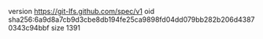 version https://git-lfs.github.com/spec/v1
oid sha256:6a9d8a7cb9d3cbe8db194fe25ca9898fd04dd079bb282b206d43870343c94bbf
size 1391
